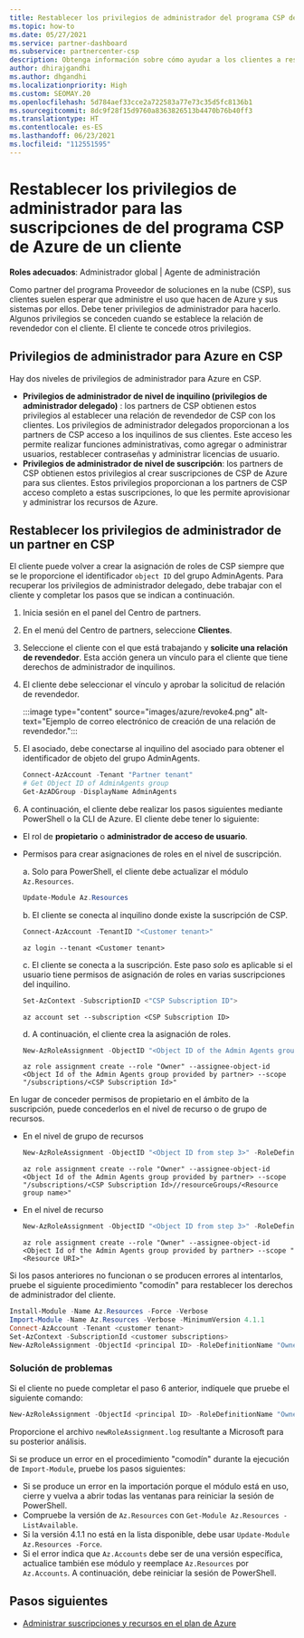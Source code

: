 ```yaml
---
title: Restablecer los privilegios de administrador del programa CSP de Azure
ms.topic: how-to
ms.date: 05/27/2021
ms.service: partner-dashboard
ms.subservice: partnercenter-csp
description: Obtenga información sobre cómo ayudar a los clientes a restablecer los privilegios de administrador de un partner para que pueda ayudar a administrar las suscripciones del programa Proveedor de soluciones en la nube (CSP) de Azure de un cliente.
author: dhirajgandhi
ms.author: dhgandhi
ms.localizationpriority: High
ms.custom: SEOMAY.20
ms.openlocfilehash: 5d784aef33cce2a722583a77e73c35d5fc8136b1
ms.sourcegitcommit: 8dc9f28f15d9760a8363826513b4470b76b40ff3
ms.translationtype: HT
ms.contentlocale: es-ES
ms.lasthandoff: 06/23/2021
ms.locfileid: "112551595"
---
```

# <a name="reinstate-admin-privileges-for-a-customers-azure-csp-subscriptions"></a>Restablecer los privilegios de administrador para las suscripciones de del programa CSP de Azure de un cliente  

**Roles adecuados**: Administrador global | Agente de administración

Como partner del programa Proveedor de soluciones en la nube (CSP), sus clientes suelen esperar que administre el uso que hacen de Azure y sus sistemas por ellos. Debe tener privilegios de administrador para hacerlo. Algunos privilegios se conceden cuando se establece la relación de revendedor con el cliente. El cliente te concede otros privilegios.

## <a name="admin-privileges-for-azure-in-csp"></a>Privilegios de administrador para Azure en CSP

Hay dos niveles de privilegios de administrador para Azure en CSP.

- **Privilegios de administrador de nivel de inquilino (privilegios de administrador delegado)** : los partners de CSP obtienen estos privilegios al establecer una relación de revendedor de CSP con los clientes. Los privilegios de administrador delegados proporcionan a los partners de CSP acceso a los inquilinos de sus clientes. Este acceso les permite realizar funciones administrativas, como agregar o administrar usuarios, restablecer contraseñas y administrar licencias de usuario.
- **Privilegios de administrador de nivel de suscripción**: los partners de CSP obtienen estos privilegios al crear suscripciones de CSP de Azure para sus clientes. Estos privilegios proporcionan a los partners de CSP acceso completo a estas suscripciones, lo que les permite aprovisionar y administrar los recursos de Azure.

## <a name="reinstate-csp-a-partners-admin-privileges"></a>Restablecer los privilegios de administrador de un partner en CSP

El cliente puede volver a crear la asignación de roles de CSP siempre que se le proporcione el identificador `object ID` del grupo AdminAgents. Para recuperar los privilegios de administrador delegado, debe trabajar con el cliente y completar los pasos que se indican a continuación.

1. Inicia sesión en el panel del Centro de partners.

2. En el menú del Centro de partners, seleccione **Clientes**.

3. Seleccione el cliente con el que está trabajando y **solicite una relación de revendedor**. Esta acción genera un vínculo para el cliente que tiene derechos de administrador de inquilinos.

4. El cliente debe seleccionar el vínculo y aprobar la solicitud de relación de revendedor.

   :::image type="content" source="images/azure/revoke4.png" alt-text="Ejemplo de correo electrónico de creación de una relación de revendedor.":::

5. El asociado, debe conectarse al inquilino del asociado para obtener el identificador de objeto del grupo AdminAgents.
  
   ```powershell
   Connect-AzAccount -Tenant "Partner tenant"
   # Get Object ID of AdminAgents group
   Get-AzADGroup -DisplayName AdminAgents
   ```

6. A continuación, el cliente debe realizar los pasos siguientes mediante PowerShell o la CLI de Azure. El cliente debe tener lo siguiente:

- El rol de **propietario** o **administrador de acceso de usuario**. 
- Permisos para crear asignaciones de roles en el nivel de suscripción.

   a. Solo para PowerShell, el cliente debe actualizar el módulo `Az.Resources`.
   ```powershell
   Update-Module Az.Resources
   ```

   b. El cliente se conecta al inquilino donde existe la suscripción de CSP.
   ```powershell
   Connect-AzAccount -TenantID "<Customer tenant>"
   ```
   ```azurecli
   az login --tenant <Customer tenant>
   ```

   c. El cliente se conecta a la suscripción. Este paso *solo* es aplicable si el usuario tiene permisos de asignación de roles en varias suscripciones del inquilino.

   ```powershell
   Set-AzContext -SubscriptionID <"CSP Subscription ID">
   ```
   ```azurecli
   az account set --subscription <CSP Subscription ID>
   ```

   d. A continuación, el cliente crea la asignación de roles.
    
   ```powershell
   New-AzRoleAssignment -ObjectID "<Object ID of the Admin Agents group provided by partner>" -RoleDefinitionName "Owner" -Scope "/subscriptions/'<CSP subscription ID>'"
   ```
   ```azurecli
   az role assignment create --role "Owner" --assignee-object-id <Object Id of the Admin Agents group provided by partner> --scope "/subscriptions/<CSP Subscription Id>"
   ```

En lugar de conceder permisos de propietario en el ámbito de la suscripción, puede concederlos en el nivel de recurso o de grupo de recursos. 

- En el nivel de grupo de recursos

   ```powershell
   New-AzRoleAssignment -ObjectID "<Object ID from step 3>" -RoleDefinitionName Owner -Scope "/subscriptions/'SubscriptionID of CSP subscription'/resourceGroups/'Resource group name'"
   ```
   ```azurecli
   az role assignment create --role "Owner" --assignee-object-id <Object Id of the Admin Agents group provided by partner> --scope "/subscriptions/<CSP Subscription Id>//resourceGroups/<Resource group name>"
   ```

- En el nivel de recurso

   ```powershell
   New-AzRoleAssignment -ObjectID "<Object ID from step 3>" -RoleDefinitionName Owner -Scope "<Resource URI>"
   ```
   ```azurecli
   az role assignment create --role "Owner" --assignee-object-id <Object Id of the Admin Agents group provided by partner> --scope "<Resource URI>"
   ```

Si los pasos anteriores no funcionan o se producen errores al intentarlos, pruebe el siguiente procedimiento "comodín" para restablecer los derechos de administrador del cliente.

```powershell
Install-Module -Name Az.Resources -Force -Verbose
Import-Module -Name Az.Resources -Verbose -MinimumVersion 4.1.1
Connect-AzAccount -Tenant <customer tenant>
Set-AzContext -SubscriptionId <customer subscriptions>
New-AzRoleAssignment -ObjectId <principal ID> -RoleDefinitionName "Owner" -Scope "/subscriptions/<customer subscription>" -ObjectType "ForeignGroup"
```

### <a name="troubleshooting"></a>Solución de problemas

Si el cliente no puede completar el paso 6 anterior, indíquele que pruebe el siguiente comando:

```powershell
New-AzRoleAssignment -ObjectId <principal ID> -RoleDefinitionName "Owner" -Scope "/subscriptions/<costumer subscription>" -ObjectType "ForeignGroup" -Debug > newRoleAssignment.log
```

Proporcione el archivo `newRoleAssignment.log` resultante a Microsoft para su posterior análisis.

Si se produce un error en el procedimiento "comodín" durante la ejecución de `Import-Module`, pruebe los pasos siguientes:
- Si se produce un error en la importación porque el módulo está en uso, cierre y vuelva a abrir todas las ventanas para reiniciar la sesión de PowerShell.
- Compruebe la versión de `Az.Resources` con `Get-Module Az.Resources -ListAvailable`.
- Si la versión 4.1.1 no está en la lista disponible, debe usar `Update-Module Az.Resources -Force`.
- Si el error indica que `Az.Accounts` debe ser de una versión específica, actualice también ese módulo y reemplace `Az.Resources` por `Az.Accounts`. A continuación, debe reiniciar la sesión de PowerShell.


## <a name="next-steps"></a>Pasos siguientes

- [Administrar suscripciones y recursos en el plan de Azure](azure-plan-manage.md)
